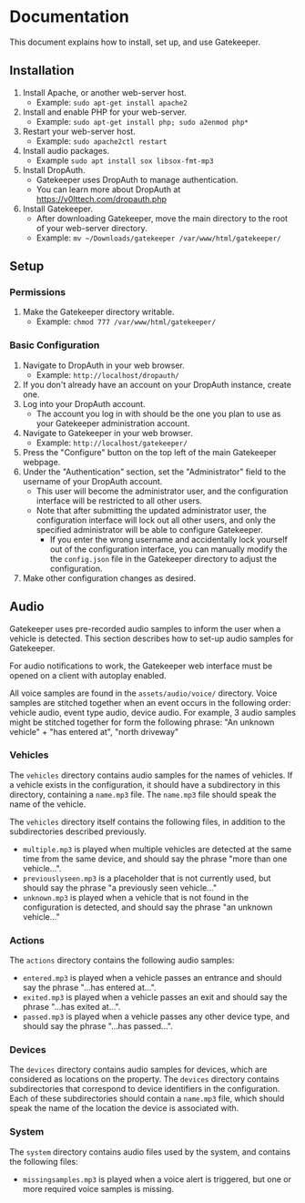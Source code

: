 # Documentation

This document explains how to install, set up, and use Gatekeeper.


## Installation

1. Install Apache, or another web-server host.
    - Example: `sudo apt-get install apache2`
2. Install and enable PHP for your web-server.
    - Example: `sudo apt-get install php; sudo a2enmod php*`
3. Restart your web-server host.
    - Example: `sudo apache2ctl restart`
4. Install audio packages.
    - Example `sudo apt install sox libsox-fmt-mp3`
5. Install DropAuth.
    - Gatekeeper uses DropAuth to manage authentication.
    - You can learn more about DropAuth at <https://v0lttech.com/dropauth.php>
6. Install Gatekeeper.
    - After downloading Gatekeeper, move the main directory to the root of your web-server directory.
    - Example: `mv ~/Downloads/gatekeeper /var/www/html/gatekeeper/`


## Setup

### Permissions

1. Make the Gatekeeper directory writable.
    - Example: `chmod 777 /var/www/html/gatekeeper/`

### Basic Configuration

1. Navigate to DropAuth in your web browser.
    - Example: `http://localhost/dropauth/`
2. If you don't already have an account on your DropAuth instance, create one.
3. Log into your DropAuth account.
    - The account you log in with should be the one you plan to use as your Gatekeeper administration account.
4. Navigate to Gatekeeper in your web browser.
    - Example: `http://localhost/gatekeeper/`
5. Press the "Configure" button on the top left of the main Gatekeeper webpage.
6. Under the "Authentication" section, set the "Administrator" field to the username of your DropAuth account.
    - This user will become the administrator user, and the configuration interface will be restricted to all other users.
    - Note that after submitting the updated administrator user, the configuration interface will lock out all other users, and only the specified administrator will be able to configure Gatekeeper.
        - If you enter the wrong username and accidentally lock yourself out of the configuration interface, you can manually modify the the `config.json` file in the Gatekeeper directory to adjust the configuration.
7. Make other configuration changes as desired.


## Audio

Gatekeeper uses pre-recorded audio samples to inform the user when a vehicle is detected. This section describes how to set-up audio samples for Gatekeeper.

For audio notifications to work, the Gatekeeper web interface must be opened on a client with autoplay enabled.

All voice samples are found in the `assets/audio/voice/` directory. Voice samples are stitched together when an event occurs in the following order: vehicle audio, event type audio, device audio. For example, 3 audio samples might be stitched together for form the following phrase: "An unknown vehicle" + "has entered at", "north driveway"

### Vehicles

The `vehicles` directory contains audio samples for the names of vehicles. If a vehicle exists in the configuration, it should have a subdirectory in this directory, containing a `name.mp3` file. The `name.mp3` file should speak the name of the vehicle.

The `vehicles` directory itself contains the following files, in addition to the subdirectories described previously.
- `multiple.mp3` is played when multiple vehicles are detected at the same time from the same device, and should say the phrase "more than one vehicle...".
- `previouslyseen.mp3` is a placeholder that is not currently used, but should say the phrase "a previously seen vehicle..."
- `unknown.mp3` is played when a vehicle that is not found in the configuration is detected, and should say the phrase "an unknown vehicle..."

### Actions

The `actions` directory contains the following audio samples:
- `entered.mp3` is played when a vehicle passes an entrance and should say the phrase "...has entered at...".
- `exited.mp3` is played when a vehicle passes an exit and should say the phrase "...has exited at...".
- `passed.mp3` is played when a vehicle passes any other device type, and should say the phrase "...has passed...".

### Devices

The `devices` directory contains audio samples for devices, which are considered as locations on the property. The `devices` directory contains subdirectories that correspond to device identifiers in the configuration. Each of these subdirectories should contain a `name.mp3` file, which should speak the name of the location the device is associated with.

### System

The `system` directory contains audio files used by the system, and contains the following files:
- `missingsamples.mp3` is played when a voice alert is triggered, but one or more required voice samples is missing.
